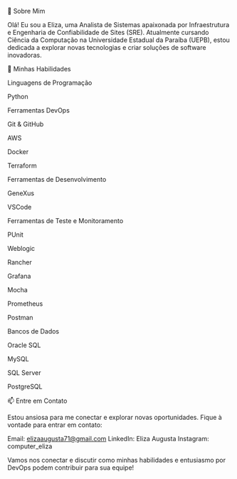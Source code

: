 :woman:  Sobre Mim


Olá! Eu sou a Eliza, uma Analista de Sistemas apaixonada por Infraestrutura e Engenharia de Confiabilidade de Sites (SRE). Atualmente cursando Ciência da Computação na Universidade Estadual da Paraíba (UEPB), estou dedicada a explorar novas tecnologias e criar soluções de software inovadoras.

:rocket:  Minhas Habilidades

Linguagens de Programação

Python

Ferramentas DevOps

Git & GitHub

AWS

Docker

Terraform

Ferramentas de Desenvolvimento

GeneXus

VSCode

Ferramentas de Teste e Monitoramento

PUnit

Weblogic

Rancher

Grafana

Mocha

Prometheus

Postman

Bancos de Dados

Oracle SQL

MySQL

SQL Server

PostgreSQL

:mailbox:  Entre em Contato

Estou ansiosa para me conectar e explorar novas oportunidades. Fique à vontade para entrar em contato:

Email: elizaaugusta71@gmail.com
LinkedIn: Eliza Augusta
Instagram: computer_eliza

Vamos nos conectar e discutir como minhas habilidades e entusiasmo por DevOps podem contribuir para sua equipe!

